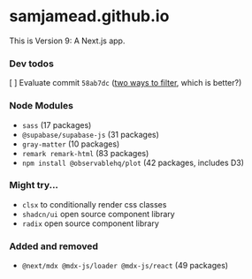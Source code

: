 # samjamead.github.io

This is Version 9: A Next.js app.

### Dev todos

[ ] Evaluate commit `58ab7dc` ([two ways to filter](https://github.com/samjamead/samjamead.github.io/commit/58ab7dcf62d30825a6036f459af6ab1971689718), which is better?)

### Node Modules

- `sass` (17 packages)
- `@supabase/supabase-js` (31 packages)
- `gray-matter` (10 packages)
- `remark remark-html` (83 packages)
- `npm install @observablehq/plot` (42 packages, includes D3)

### Might try...

- `clsx` to conditionally render css classes
- `shadcn/ui` open source component library
- `radix` open source component library

### Added and removed

- `@next/mdx @mdx-js/loader @mdx-js/react` (49 packages)
